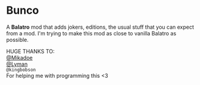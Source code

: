 # Bunco
A **Balatro** mod that adds jokers, editions, the usual stuff that you can expect from a mod. I'm trying to make this mod as close to vanilla Balatro as possible.

HUGE THANKS TO:\
[@Mikadoe](https://github.com/MikaSchoenmakers)\
[@Lyman](https://github.com/spikeof2010)\
`@kingbobson`\
For helping me with programming this <3